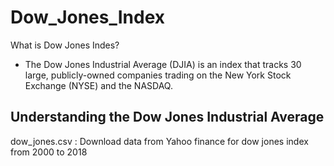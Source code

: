 # Dow_Jones_Index
What is Dow Jones Indes?
- The Dow Jones Industrial Average (DJIA) is an index that tracks 30 large, publicly-owned companies trading on the New York Stock Exchange   (NYSE) and the NASDAQ. 
## Understanding the Dow Jones Industrial Average
dow_jones.csv : Download data from Yahoo finance for dow jones index from 2000 to 2018
